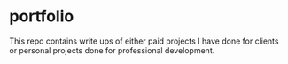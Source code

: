 # portfolio
This repo contains write ups of either paid projects I have done for clients or personal projects done for professional development.
